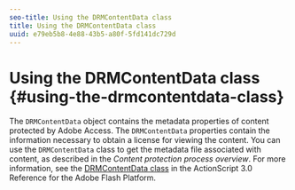 ```yaml
---
seo-title: Using the DRMContentData class
title: Using the DRMContentData class
uuid: e79eb5b8-4e88-43b5-a80f-5fd141dc729d
---
```


# Using the DRMContentData class {#using-the-drmcontentdata-class}

The `DRMContentData` object contains the metadata properties of content protected by Adobe Access. The `DRMContentData` properties contain the information necessary to obtain a license for viewing the content. You can use the `DRMContentData` class to get the metadata file associated with content, as described in the *Content protection process overview*. For more information, see the [DRMContentData class](https://help.adobe.com/en_US/FlashPlatform/reference/actionscript/3/flash/net/drm/DRMContentData.html) in the ActionScript 3.0 Reference for the Adobe Flash Platform.